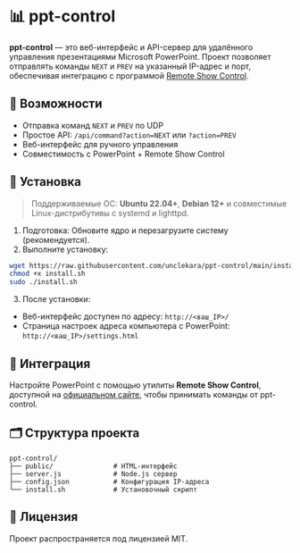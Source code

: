 # 📊 ppt-control

**ppt-control** — это веб-интерфейс и API-сервер для удалённого управления презентациями Microsoft PowerPoint. Проект позволяет отправлять команды `NEXT` и `PREV` на указанный IP-адрес и порт, обеспечивая интеграцию с программой [Remote Show Control](https://irisdown.co.uk/rsc.html).

## 🚀 Возможности

- Отправка команд `NEXT` и `PREV` по UDP
- Простое API: `/api/command?action=NEXT` или `?action=PREV`
- Веб-интерфейс для ручного управления
- Совместимость с PowerPoint + Remote Show Control

## 🔧 Установка

> Поддерживаемые ОС: **Ubuntu 22.04+**, **Debian 12+** и совместимые Linux-дистрибутивы с systemd и lighttpd.

1. Подготовка: Обновите ядро и перезагрузите систему (рекомендуется).
2. Выполните установку:

```bash
wget https://raw.githubusercontent.com/unclekara/ppt-control/main/install.sh
chmod +x install.sh
sudo ./install.sh
```

3. После установки:

- Веб-интерфейс доступен по адресу: `http://<ваш_IP>/`
- Страница настроек адреса компьютера с PowerPoint: `http://<ваш_IP>/settings.html`

## 🔌 Интеграция

Настройте PowerPoint с помощью утилиты **Remote Show Control**, доступной на [официальном сайте](https://irisdown.co.uk/rsc.html), чтобы принимать команды от ppt-control.

## 🗂️ Структура проекта

```
ppt-control/
├── public/               # HTML-интерфейс
├── server.js             # Node.js сервер
├── config.json           # Конфигурация IP-адреса
└── install.sh            # Установочный скрипт
```

## 📜 Лицензия

Проект распространяется под лицензией MIT.

